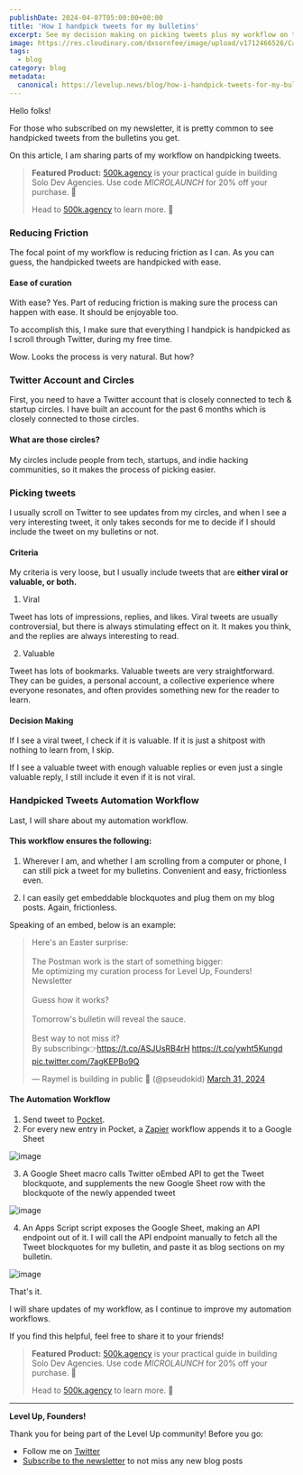 ```yaml
---
publishDate: 2024-04-07T05:00:00+00:00
title: 'How I handpick tweets for my bulletins'
excerpt: See my decision making on picking tweets plus my workflow on transforming my handpicked tweets to blog sections of my bulletins
image: https://res.cloudinary.com/dxsornfee/image/upload/v1712466526/Capture_8_vzqlew.png
tags:
  - blog
category: blog
metadata:
  canonical: https://levelup.news/blog/how-i-handpick-tweets-for-my-bulletins
---
```


Hello folks!

For those who subscribed on my newsletter, it is pretty common to see handpicked tweets from the bulletins you get.

On this article, I am sharing parts of my workflow on handpicking tweets.

> **Featured Product:** [500k.agency](https://500k.agency) is your practical guide in building Solo Dev Agencies. Use code _MICROLAUNCH_ for 20% off your purchase. 🚀
>
> Head to [500k.agency](https://500k.agency) to learn more. 🚀

### Reducing Friction

The focal point of my workflow is reducing friction as I can. As you can guess, the handpicked tweets are handpicked with ease.

#### Ease of curation

With ease? Yes. Part of reducing friction is making sure the process can happen with ease. It should be enjoyable too.

To accomplish this, I make sure that everything I handpick is handpicked as I scroll through Twitter, during my free time.

Wow. Looks the process is very natural. But how?

### Twitter Account and Circles

First, you need to have a Twitter account that is closely connected to tech & startup circles. I have built an account for the past 6 months which is closely connected to those circles.

#### What are those circles?

My circles include people from tech, startups, and indie hacking communities, so it makes the process of picking easier.

### Picking tweets

I usually scroll on Twitter to see updates from my circles, and when I see a very interesting tweet, it only takes seconds for me to decide if I should include the tweet on my bulletins or not.

#### Criteria

My criteria is very loose, but I usually include tweets that are **either viral or valuable, or both.**

1. Viral

Tweet has lots of impressions, replies, and likes. Viral tweets are usually controversial, but there is always stimulating effect on it. It makes you think, and the replies are always interesting to read.

2. Valuable

Tweet has lots of bookmarks. Valuable tweets are very straightforward. They can be guides, a personal account, a collective experience where everyone resonates, and often provides something new for the reader to learn.

#### Decision Making

If I see a viral tweet, I check if it is valuable. If it is just a shitpost with nothing to learn from, I skip.

If I see a valuable tweet with enough valuable replies or even just a single valuable reply, I still include it even if it is not viral.

### Handpicked Tweets Automation Workflow

Last, I will share about my automation workflow.

#### This workflow ensures the following:

1. Wherever I am, and whether I am scrolling from a computer or phone, I can still pick a tweet for my bulletins. Convenient and easy, frictionless even.

2. I can easily get embeddable blockquotes and plug them on my blog posts. Again, frictionless.

Speaking of an embed, below is an example:

<blockquote class="twitter-tweet"><p lang="en" dir="ltr">Here&#39;s an Easter surprise:<br><br>The Postman work is the start of something bigger:<br>Me optimizing my curation process for Level Up, Founders! Newsletter<br><br>Guess how it works?<br><br>Tomorrow&#39;s bulletin will reveal the sauce.<br><br>Best way to not miss it? <br>By subscribing👉<a href="https://t.co/ASJUsRB4rH">https://t.co/ASJUsRB4rH</a> <a href="https://t.co/ywht5Kungd">https://t.co/ywht5Kungd</a> <a href="https://t.co/7agKEPBo9Q">pic.twitter.com/7agKEPBo9Q</a></p>&mdash; Raymel is building in public 🚀 (@pseudokid) <a href="https://twitter.com/pseudokid/status/1774496886470193328?ref_src=twsrc%5Etfw">March 31, 2024</a></blockquote> <script async src="https://platform.twitter.com/widgets.js" charset="utf-8"></script>

#### The Automation Workflow

1. Send tweet to [Pocket](https://getpocket.com/home).
2. For every new entry in Pocket, a [Zapier](zapier.com) workflow appends it to a Google Sheet

![image](https://res.cloudinary.com/dxsornfee/image/upload/v1712481950/Capture_81_fjghkm.png)

3. A Google Sheet macro calls Twitter oEmbed API to get the Tweet blockquote, and supplements the new Google Sheet row with the blockquote of the newly appended tweet

![image](https://res.cloudinary.com/dxsornfee/image/upload/v1712483135/Capture_82_joolr2.png)

4. An Apps Script script exposes the Google Sheet, making an API endpoint out of it. I will call the API endpoint manually to fetch all the Tweet blockquotes for my bulletin, and paste it as blog sections on my bulletin.

![image](https://res.cloudinary.com/dxsornfee/image/upload/v1712483641/Capture_83_dvaelj.png)

That's it.

I will share updates of my workflow, as I continue to improve my automation workflows.

If you find this helpful, feel free to share it to your friends!

> **Featured Product:** [500k.agency](https://500k.agency) is your practical guide in building Solo Dev Agencies. Use code _MICROLAUNCH_ for 20% off your purchase. 🚀
>
> Head to [500k.agency](https://500k.agency) to learn more. 🚀

---

**Level Up, Founders!**

Thank you for being part of the Level Up community! Before you go:

- Follow me on [Twitter](https://twitter.com/pseudokid)
- <a href="#" data-eo-form-toggle-id="adf19cae-dd6a-11ee-97ab-2b51af71a780">Subscribe to the newsletter</a> to not miss any new blog posts

